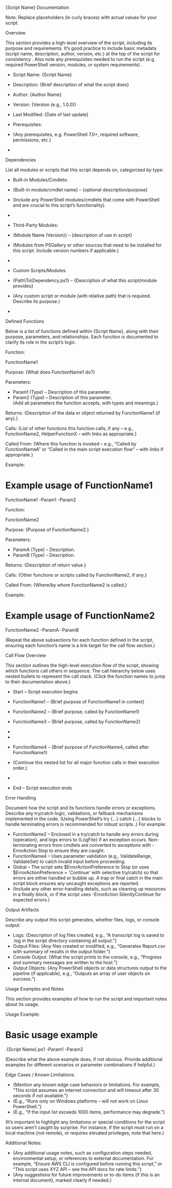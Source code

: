   

{Script Name} Documentation

  

  

Note: Replace placeholders (in curly braces) with actual values for your script.

  

  

Overview

  

  

This section provides a high-level overview of the script, including its purpose and requirements. It’s good practice to include basic metadata (script name, description, author, version, etc.) at the top of the script for consistency . Also note any prerequisites needed to run the script (e.g. required PowerShell version, modules, or system requirements) .

  

-   Script Name: {Script Name}
-   Description: {Brief description of what the script does}
-   Author: {Author Name}
-   Version: {Version (e.g., 1.0.0)}
-   Last Modified: {Date of last update}
-   Prerequisites:  
    

-   {Any prerequisites, e.g. PowerShell 7.0+, required software, permissions, etc.}

-     
    

  

  

  

Dependencies

  

  

List all modules or scripts that this script depends on, categorized by type:

  

-   Built-in Modules/Cmdlets:  
    

-   {Built-in module/cmdlet name} – {optional description/purpose}
-   (Include any PowerShell modules/cmdlets that come with PowerShell and are crucial to this script’s functionality).

-     
    
-   Third-Party Modules:  
    

-   {Module Name (Version)} – {description of use in script}
-   (Modules from PSGallery or other sources that need to be installed for this script. Include version numbers if applicable.)

-     
    
-   Custom Scripts/Modules:  
    

-   {Path\To\Dependency.ps1} – {Description of what this script/module provides}
-   (Any custom script or module (with relative path) that is required. Describe its purpose.)

-     
    

  

  

  

Defined Functions

  

  

Below is a list of functions defined within {Script Name}, along with their purpose, parameters, and relationships. Each function is documented to clarify its role in the script’s logic.

  

  

Function: 

FunctionName1

  

  

Purpose: {What does FunctionName1 do?}

Parameters:

  

-   Param1 (Type) – Description of this parameter.
-   Param2 (Type) – Description of this parameter.  
    (Add all parameters the function accepts, with types and meanings.)

  

  

Returns: {Description of the data or object returned by FunctionName1 (if any).}

Calls: {List of other functions this function calls, if any – e.g., FunctionName2, HelperFunctionX – with links as appropriate.}

Called From: {Where this function is invoked – e.g., “Called by FunctionNameA” or “Called in the main script execution flow” – with links if appropriate.}

  

Example:

# Example usage of FunctionName1

FunctionName1 -Param1 <value1> -Param2 <value2>

  

Function: 

FunctionName2

  

  

Purpose: {Purpose of FunctionName2.}

Parameters:

  

-   ParamA (Type) – Description.
-   ParamB (Type) – Description.

  

  

Returns: {Description of return value.}

Calls: {Other functions or scripts called by FunctionName2, if any.}

Called From: {Where/by whom FunctionName2 is called.}

  

Example:

# Example usage of FunctionName2

FunctionName2 -ParamA <valueA> -ParamB <valueB>

(Repeat the above subsections for each function defined in the script, ensuring each function’s name is a link target for the call flow section.)

  

  

Call Flow Overview

  

  

This section outlines the high-level execution flow of the script, showing which functions call others in sequence. The call hierarchy below uses nested bullets to represent the call stack. (Click the function names to jump to their documentation above.)

  

-   Start – Script execution begins  
    

-   FunctionName1 – {Brief purpose of FunctionName1 in context}  
    

-   FunctionName2 – {Brief purpose, called by FunctionName1}  
    

-   FunctionName3 – {Brief purpose, called by FunctionName2}

-     
    

-     
    
-   FunctionName4 – {Brief purpose of FunctionName4, called after FunctionName1}
-   (Continue this nested list for all major function calls in their execution order.)

-     
    
-   End – Script execution ends

  

  

  

Error Handling

  

  

Document how the script and its functions handle errors or exceptions. Describe any try/catch logic, validations, or fallback mechanisms implemented in the code. (Using PowerShell’s try {...} catch {...} blocks to handle terminating errors is recommended for robust scripts .) For example:

  

-   FunctionName2 – Enclosed in a try/catch to handle any errors during {operation}, and logs errors to {LogFile} if an exception occurs. Non-terminating errors from cmdlets are converted to exceptions with -ErrorAction Stop to ensure they are caught.
-   FunctionName4 – Uses parameter validation (e.g., ValidateRange, ValidateSet) to catch invalid input before proceeding.
-   Global – The script sets $ErrorActionPreference to Stop (or uses $ErrorActionPreference = 'Continue' with selective try/catch) so that errors are either handled or bubble up. A trap or final catch in the main script block ensures any uncaught exceptions are reported.
-   (Include any other error-handling details, such as cleaning up resources in a finally block, or if the script uses -ErrorAction SilentlyContinue for expected errors.)

  

  

  

Output Artifacts

  

  

Describe any output this script generates, whether files, logs, or console output:

  

-   Logs: {Description of log files created, e.g., “A transcript log is saved to <ScriptName>.log in the script directory containing all output.”}
-   Output Files: {Any files created or modified, e.g., “Generates Report.csv with summary of results in the output folder.”}
-   Console Output: {What the script prints to the console, e.g., “Progress and summary messages are written to the host.”}
-   Output Objects: {Any PowerShell objects or data structures output to the pipeline (if applicable), e.g., “Outputs an array of user objects on success.”}

  

  

  

Usage Examples and Notes

  

  

This section provides examples of how to run the script and important notes about its usage.

  

Usage Example:

# Basic usage example

.\{Script Name}.ps1 -Param1 <value1> -Param2 <value2>  

(Describe what the above example does, if not obvious. Provide additional examples for different scenarios or parameter combinations if helpful.)

  

Edge Cases / Known Limitations:

  

-   {Mention any known edge case behaviors or limitations. For example, “This script assumes an internet connection and will timeout after 30 seconds if not available.”}
-   {E.g., “Runs only on Windows platforms – will not work on Linux PowerShell.”}
-   {E.g., “If the input list exceeds 1000 items, performance may degrade.”}

  

  

(It’s important to highlight any limitations or special conditions for the script so users aren’t caught by surprise. For instance, if the script must run on a local machine (not remote), or requires elevated privileges, note that here.)

  

Additional Notes:

  

-   {Any additional usage notes, such as configuration steps needed, environmental setup, or references to external documentation. For example, “Ensure AWS CLI is configured before running this script,” or “This script uses XYZ API – see the API docs for rate limits.”}
-   {Any suggestions for future improvements or to-do items (if this is an internal document), marked clearly if needed.}